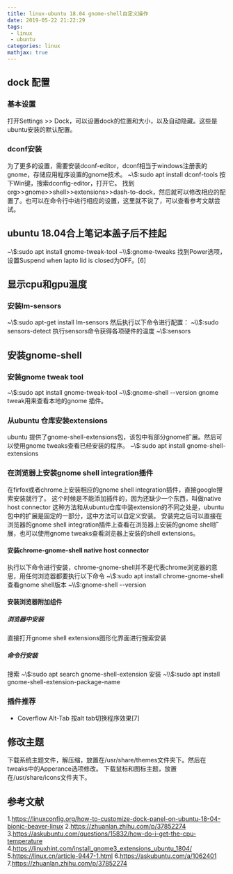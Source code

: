 ```yaml
---
title: linux-ubuntu 18.04 gnome-shell自定义操作
date: 2019-05-22 21:22:29
tags:
 - linux
 - ubuntu 
categories: linux
mathjax: true
---
```


## dock 配置
### 基本设置
打开Settings >> Dock，可以设置dock的位置和大小，以及自动隐藏。这些是ubuntu安装的默认配置。

### dconf安装
为了更多的设置，需要安装dconf-editor，dconf相当于windows注册表的gnome，存储应用程序设置的gnome技术。
~\\$:sudo apt install dconf-tools
按下Win键，搜索dconfig-editor，打开它。
找到org>>gnome>>shell>>extensions>>dash-to-dock，然后就可以修改相应的配置了。也可以在命令行中进行相应的设置，这里就不说了，可以查看参考文献尝试。

## ubuntu 18.04合上笔记本盖子后不挂起
~\\$:sudo apt install gnome-tweak-tool
~\\$:gnome-tweaks
找到Power选项，设置Suspend when lapto lid is closed为OFF。[6]

## 显示cpu和gpu温度
### 安装lm-sensors
~\\$:sudo apt-get install lm-sensors 
然后执行以下命令进行配置：
~\\$:sudo sensors-detect
执行sensors命令获得各项硬件的温度
~\\$:sensors

## 安装gnome-shell
### 安装gnome tweak tool
~\\$:sudo apt install gnome-tweak-tool
~\\$:gnome-shell --version
gnome tweak用来查看本地的gnome 插件。

### 从ubuntu 仓库安装extensions
ubuntu 提供了gnome-shell-extensions包，该包中有部分gnome扩展。然后可以使用gnome tweaks查看已经安装的程序。
~\\$:sudo apt install gnome-shell-extensions

### 在浏览器上安装gnome shell integration插件
在firfox或者chrome上安装相应的gnome shell integration插件，直接google搜索安装就行了。
这个时候是不能添加插件的，因为还缺少一个东西，叫做native host connector
这种方法和从ubuntu仓库中装extension的不同之处是，ubuntu包中的扩展是固定的一部分，这中方法可以自定义安装。
安装完之后可以直接在浏览器的gnome shell integration插件上查看在浏览器上安装的gnome shell扩展，也可以使用gnome tweaks查看浏览器上安装的shell extensions。

#### 安装chrome-gnome-shell native host connector
执行以下命令进行安装，chrome-gnome-shell并不是代表chrome浏览器的意思，用任何浏览器都要执行以下命令
~\\$:sudo apt install chrome-gnome-shell
查看gnome shell版本
~\\$:gnome-shell --version

#### 安装浏览器附加组件
##### 浏览器中安装
直接打开gnome shell extensions图形化界面进行搜索安装

##### 命令行安装
搜索
~\\$:sudo apt search gnome-shell-extension
安装
~\\$:sudo apt install gnome-shell-extension-package-name


### 插件推荐
- Coverflow Alt-Tab 按alt tab切换程序效果[7]

## 修改主题
下载系统主题文件，解压缩，放置在/usr/share/themes文件夹下。然后在tweaks中的Apperance选项修改。
下载鼠标和图标主题，放置在/usr/share/icons文件夹下。

## 参考文献
1.https://linuxconfig.org/how-to-customize-dock-panel-on-ubuntu-18-04-bionic-beaver-linux
2.https://zhuanlan.zhihu.com/p/37852274
3.https://askubuntu.com/questions/15832/how-do-i-get-the-cpu-temperature
4.https://linuxhint.com/install_gnome3_extensions_ubuntu_1804/
5.https://linux.cn/article-9447-1.html
6.https://askubuntu.com/a/1062401
7.https://zhuanlan.zhihu.com/p/37852274
